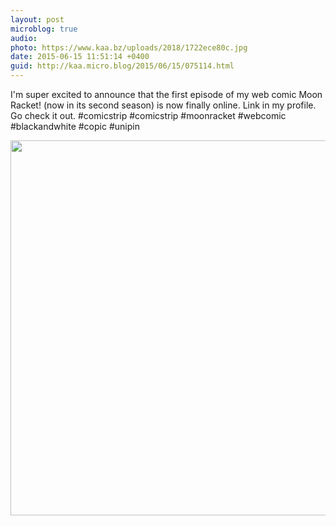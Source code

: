 ```yaml
---
layout: post
microblog: true
audio: 
photo: https://www.kaa.bz/uploads/2018/1722ece80c.jpg
date: 2015-06-15 11:51:14 +0400
guid: http://kaa.micro.blog/2015/06/15/075114.html
---
```

I'm super excited to announce that the first episode of my web comic Moon Racket! (now in its second season) is now finally online. Link in my profile. Go check it out. #comicstrip #comicstrip #moonracket #webcomic #blackandwhite #copic #unipin

<img src="https://www.kaa.bz/uploads/2018/1722ece80c.jpg" width="600" height="600" />
